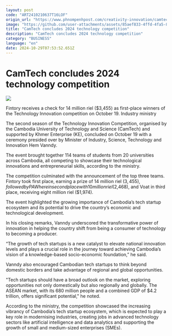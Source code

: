 ```yaml
---
layout: post
code: "ART2410210637T16LOF"
origin_url: "https://www.phnompenhpost.com/creativity-innovation/camtech-concludes-2024-technology-competition"
image: "https://github.com/user-attachments/assets/85aef833-4ffd-4fa5-8e52-8cd1a8ad66e4"
title: "CamTech concludes 2024 technology competition"
description: "​​CamTech concludes 2024 technology competition​"
category: "BUSINESS"
language: "en"
date: 2024-10-29T07:53:52.651Z
---
```


# CamTech concludes 2024 technology competition

![](https://github.com/user-attachments/assets/eae39e27-d1a9-4088-b495-0ae3e4bdf2b5)

Fintory receives a check for 14 million riel ($3,455) as first-place winners of the Technology Innovation competition on October 19. Industry ministry

The second season of the Technology Innovation Competition, organised by the Cambodia University of Technology and Science (CamTech) and supported by Khmer Enterprise (KE), concluded on October 19 with a ceremony presided over by Minister of Industry, Science, Technology and Innovation Hem Vanndy.

The event brought together 114 teams of students from 20 universities across Cambodia, all competing to showcase their technological innovations and entrepreneurial skills, according to the ministry.

The competition culminated with the announcement of the top three teams. Fintory took first place, earning a prize of 14 million riel ($3,455), followed by PAWhere in second place with 10 million riel ($2,468), and Voat in third place, receiving eight million riel ($1,974).

The event highlighted the growing importance of Cambodia’s tech startup ecosystem and its potential to drive the country’s economic and technological development.

In his closing remarks, Vanndy underscored the transformative power of innovation in helping the country shift from being a consumer of technology to becoming a producer.

“The growth of tech startups is a new catalyst to elevate national innovation levels and plays a crucial role in the journey toward achieving Cambodia’s vision of a knowledge-based socio-economic foundation,” he said.

Vanndy also encouraged Cambodian tech startups to think beyond domestic borders and take advantage of regional and global opportunities.

"Tech startups should have a broad outlook on the market, exploring opportunities not only domestically but also regionally and globally. The ASEAN market, with its 680 million people and a combined GDP of $4.2 trillion, offers significant potential," he noted.

According to the ministry, the competition showcased the increasing vibrancy of Cambodia’s tech startup ecosystem, which is expected to play a key role in modernising industries, creating jobs in advanced technology sectors like artificial intelligence and data analytics and supporting the growth of small and medium-sized enterprises (SMEs).